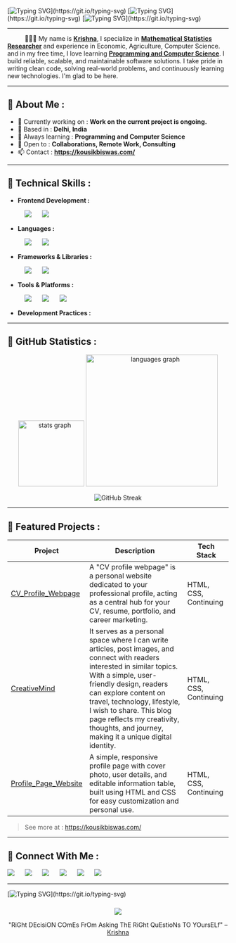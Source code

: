 [![Typing SVG](https://readme-typing-svg.demolab.com?font=Fira+Code&size=25&duration=3000&pause=10000&color=0066ff&width=950&lines=Welcome🌷;)](https://git.io/typing-svg)
[![Typing SVG](https://readme-typing-svg.demolab.com?font=Fira+Code&size=25&duration=3000&pause=10000&color=0066ff&width=950&lines=Hi👋+I'm+Krishna.;)](https://git.io/typing-svg)
[![Typing SVG](https://readme-typing-svg.demolab.com?font=Fira+Code&size=25&duration=3000&pause=10000&color=0066ff&width=950&lines=I'm+a+Researcher+Specializing+in+Mathematical+Statistics.;)](https://git.io/typing-svg)

---

&nbsp;&nbsp;&nbsp;&nbsp;&nbsp;&nbsp;&nbsp;&nbsp;&nbsp;&nbsp;🧑🏻‍💻 My name is **<a href="https://kousikbiswas.com/" target="_blank">Krishna</a>**, I specialize in **<a href="https://kousikbiswas.com/about_me.php" target="_blank">Mathematical Statistics Researcher</a>** and experience in Economic, Agriculture, Computer Science. and in my free time, I love learning **<a href="https://kousikbiswas.com/about_me.php" target="_blank">Programming and Computer Science</a>**. I build reliable, scalable, and maintainable software solutions. I take pride in writing clean code, solving real-world problems, and continuously learning new technologies. I'm glad to be here.

---

## 🔹 About Me :

- 🔭 Currently working on : **Work on the current project is ongoing.**
- 📍 Based in : **Delhi, India**
- 🧠 Always learning : **Programming and Computer Science**
- 🤝 Open to : **Collaborations, Remote Work, Consulting**
- 📫 Contact : **https://kousikbiswas.com/**

---

## 🔹 Technical Skills :

- **Frontend Development :**

<p align="left">
  &nbsp;&nbsp;&nbsp;&nbsp;&nbsp;&nbsp;&nbsp;&nbsp;&nbsp;&nbsp;<a href="https://html.com/" target="_blank"><img src="https://img.icons8.com/?size=50&id=20909&format=png&color=000000"/></a>
  &nbsp;&nbsp;&nbsp;&nbsp;&nbsp;<a href="https://www.w3schools.com/css/" target="_blank"><img src="https://img.icons8.com/?size=50&id=21278&format=png&color=000000"/></a>
</p>

- **Languages :**  

<p align="left">
  &nbsp;&nbsp;&nbsp;&nbsp;&nbsp;&nbsp;&nbsp;&nbsp;&nbsp;&nbsp;<a href="https://www.python.org/" target="_blank"><img src="https://img.icons8.com/?size=50&id=l75OEUJkPAk4&format=png&color=000000"/></a>
  &nbsp;&nbsp;&nbsp;&nbsp;&nbsp;<a href="https://www.javascript.com/" target="_blank"><img src="https://img.icons8.com/?size=50&id=PXTY4q2Sq2lG&format=png&color=000000"/></a>
</p>

<!--Python, TypeScript, Java, C++-->

- **Frameworks & Libraries :**  

<p align="left">
  &nbsp;&nbsp;&nbsp;&nbsp;&nbsp;&nbsp;&nbsp;&nbsp;&nbsp;&nbsp;<a href="https://reactjs.org/" target="_blank"><img src="https://img.icons8.com/?size=50&id=hCgWxZnDjiIJ&format=png&color=61DBFB"/></a>
  &nbsp;&nbsp;&nbsp;&nbsp;&nbsp;<a href="https://nodejs.org/" target="_blank"><img src="https://img.icons8.com/?size=50&id=54087&format=png&color=000000"/></a>
</p>

<!--Express, Next.js, Django, Flask-->

- **Tools & Platforms :**  

<p align="left">
  &nbsp;&nbsp;&nbsp;&nbsp;&nbsp;&nbsp;&nbsp;&nbsp;&nbsp;&nbsp;<a href="https://code.visualstudio.com/" target="_blank"><img src="https://img.icons8.com/?size=50&id=0OQR1FYCuA9f&format=png&color=000000"/></a>
  &nbsp;&nbsp;&nbsp;&nbsp;&nbsp;<a href="https://git-scm.com/" target="_blank"><img src="https://img.icons8.com/?size=50&id=20906&format=png&color=000000"/></a>
  &nbsp;&nbsp;&nbsp;&nbsp;&nbsp;<a href="https://github.com/" target="_blank"><img src="https://img.icons8.com/?size=50&id=3tC9EQumUAuq&format=png&color=ffffff"/></a>
</p>

<!--Git, Docker, GitHub Actions, PostgreSQL, MongoDB, AWS, Vercel, Firebase-->

- **Development Practices :**  

<p align="left">

<!--Test-Driven Development (TDD), Agile, CI/CD, Clean Architecture, REST API Design-->

---

## 🔹 GitHub Statistics :

<div align="center">
  <img src="https://github-readme-stats.vercel.app/api?username=codekrishn&hide_title=false&hide_rank=false&show_icons=true&include_all_commits=true&count_private=true&disable_animations=false&theme=dracula&locale=en&hide_border=false" height="150" alt="stats graph"  />
  <img src="https://github-readme-stats.vercel.app/api/top-langs?username=codekrishn&locale=en&hide_title=false&layout=compact&card_width=320&langs_count=5&theme=dracula&hide_border=false" height="300" alt="languages graph"  />

![GitHub Streak](https://github-readme-streak-stats.herokuapp.com/?user=codekrishn&theme=dark-green&hide_border=true)

</div>

---

## 🔹 Featured Projects :

| Project | Description | Tech Stack |
|--------|-------------|------------|
| [CV_Profile_Webpage](https://github.com/codekrishn/CV_Profile_Webpage.git) | A "CV profile webpage" is a personal website dedicated to your professional profile, acting as a central hub for your CV, resume, portfolio, and career marketing. | HTML, CSS, Continuing |
| [CreativeMind](https://github.com/codekrishn/CreativeMind.git) | It serves as a personal space where I can write articles, post images, and connect with readers interested in similar topics. With a simple, user-friendly design, readers can explore content on travel, technology, lifestyle, I wish to share. This blog page reflects my creativity, thoughts, and journey, making it a unique digital identity. | HTML, CSS, Continuing |
| [Profile_Page_Website](https://github.com/codekrishn/Profile_Page_Website.git) | A simple, responsive profile page with cover photo, user details, and editable information table, built using HTML and CSS for easy customization and personal use. | HTML, CSS, Continuing |

> See more at : https://kousikbiswas.com/

---

## 🔹 Connect With Me :

<p align="left">
  <a href="https://kousikbiswas.com/" target="_blank"><img src="https://img.icons8.com/?size=50&id=68406&format=png&color=0066ff"/></a>
  &nbsp;&nbsp;&nbsp;&nbsp;&nbsp;<a href="mailto:your.codekrishn@example.com" target="_blank"><img src="https://img.icons8.com/color/48/000000/gmail.png"/></a>
  &nbsp;&nbsp;&nbsp;&nbsp;&nbsp;<a href="https://www.facebook.com/i.krishnabiswas" target="_blank"><img src="https://img.icons8.com/?size=50&id=8818&format=png&color=1778F2"/></a>
  &nbsp;&nbsp;&nbsp;&nbsp;&nbsp;<a href="https://www.instagram.com/i.krishnabiswas" target="_blank"><img src="https://img.icons8.com/?size=50&id=Xy10Jcu1L2Su&format=png&color=000000"/></a>
  &nbsp;&nbsp;&nbsp;&nbsp;&nbsp;<a href="https://www.linkedin.com/in/ikrishnabiswas" target="_blank"><img src="https://img.icons8.com/?size=50&id=8808&format=png&color=0A66C2"/></a>
  &nbsp;&nbsp;&nbsp;&nbsp;&nbsp;<a href="https://x.com/ikousikbiswas" target="_blank"><img src="https://img.icons8.com/?size=50&id=8824&format=png&color=1DA1F2"/></a>
  <!-- Add or remove social icons -->
</p>

---

[![Typing SVG](https://readme-typing-svg.demolab.com?font=Fira+Code&size=32&duration=3000&pause=1000&color=0066ff&center=true&vCenter=true&width=660&lines=Thank+you+for+visiting+my+profile!;)](https://git.io/typing-svg)

###

<!-- Footer -->
<p align="center">
  <img src="https://capsule-render.vercel.app/api?type=waving&color=0066ff&height=100&section=footer"/>
</p>

<!-- Optional Quote -->
<p align="center">
"RiGht DEcisiON COmEs FrOm Asking ThE RiGht QuEstioNs TO YOursELf" – <a href="https://kousikbiswas.com/" target="_blank">Krishna</a>
</p>
